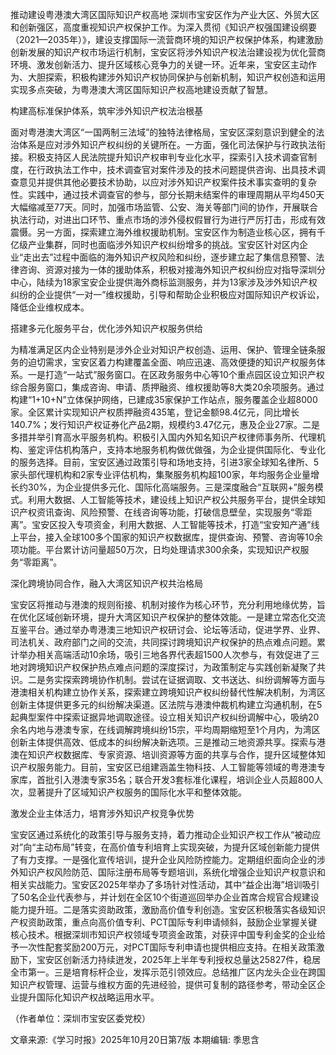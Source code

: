 推动建设粤港澳大湾区国际知识产权高地
深圳市宝安区作为产业大区、外贸大区和创新强区，高度重视知识产权保护工作。为深入贯彻《知识产权强国建设纲要（2021—2035年）》，建设支撑国际一流营商环境的知识产权保护体系，构建激励创新发展的知识产权市场运行机制，宝安区将涉外知识产权法治建设视为优化营商环境、激发创新活力、提升区域核心竞争力的关键一环。近年来，宝安区主动作为、大胆探索，积极构建涉外知识产权协同保护与创新机制，知识产权创造和运用实现多点突破，为粤港澳大湾区国际知识产权高地建设贡献了智慧。

构建高标准保护体系，筑牢涉外知识产权法治根基

面对粤港澳大湾区“一国两制三法域”的独特法律格局，宝安区深刻意识到健全的法治体系是应对涉外知识产权纠纷的关键所在。一方面，强化司法保护与行政执法衔接。积极支持区人民法院提升知识产权审判专业化水平，探索引入技术调查官制度，在行政执法工作中，技术调查官对案件涉及的技术问题提供咨询、出具技术调查意见并提供其他必要技术协助，以应对涉外知识产权案件技术事实查明的复杂性。实践中，通过技术调查官的参与，部分长期未结案件的审理周期从平均450天大幅缩减至77天。同时，加强市场监管、公安、海关等部门间的协作，开展联合执法行动，对进出口环节、重点市场的涉外侵权假冒行为进行严厉打击，形成有效震慑。另一方面，探索建立海外维权援助机制。宝安区作为制造业核心区，拥有千亿级产业集群，同时也面临涉外知识产权纠纷增多的挑战。宝安区针对区内企业“走出去”过程中面临的海外知识产权风险和纠纷，逐步建立起了集信息预警、法律咨询、资源对接为一体的援助体系，积极对接海外知识产权纠纷应对指导深圳分中心，陆续为18家宝安企业提供海外商标监测服务，并为13家涉及涉外知识产权纠纷的企业提供“一对一”维权援助，引导和帮助企业积极应对国际知识产权诉讼，降低企业维权成本。

搭建多元化服务平台，优化涉外知识产权服务供给

为精准满足区内企业特别是涉外企业对知识产权创造、运用、保护、管理全链条服务的迫切需求，宝安区着力构建覆盖全面、响应迅速、高效便捷的知识产权服务体系。一是打造“一站式”服务窗口。在区政务服务中心等10个重点园区设立知识产权综合服务窗口，集成咨询、申请、质押融资、维权援助等8大类20余项服务。通过构建“1+10+N”立体保护网络，已建成35家保护工作站点，服务覆盖企业超8000家。全区累计实现知识产权质押融资435笔，登记金额98.4亿元，同比增长140.7%；发行知识产权证券化产品2期，规模约3.47亿元，惠及企业27家。二是多措并举引育高水平服务机构。积极引入国内外知名知识产权律师事务所、代理机构、鉴定评估机构落户，支持本地服务机构做优做强，为企业提供国际化、专业化的服务选择。目前，宝安区通过政策引导和场地支持，引进3家全球知名律所、5家头部代理机构和2家专业评估机构，集聚服务机构超100家，年均服务企业量增长约30%，为企业提供多元化、国际化高端服务。三是深度融合“互联网+”服务模式。利用大数据、人工智能等技术，建设线上知识产权公共服务平台，提供全球知识产权资讯查询、风险预警、在线咨询等功能，打破信息壁垒，实现服务“零距离”。宝安区投入专项资金，利用大数据、人工智能等技术，打造“宝安知产通”线上平台，接入全球100多个国家的知识产权数据库，提供查询、预警、咨询等10余项功能。平台累计访问量超50万次，日均处理请求300余条，实现知识产权服务“零距离”。 

深化跨境协同合作，融入大湾区知识产权共治格局

宝安区将推动与港澳的规则衔接、机制对接作为核心环节，充分利用地缘优势，旨在优化区域创新环境，提升大湾区知识产权保护的整体效能。一是建立常态化交流互鉴平台。通过举办粤港澳三地知识产权研讨会、论坛等活动，促进学界、业界、司法机关、政府部门之间的交流，共同探讨跨境知识产权保护的热点难点问题。累计举办相关高端活动10余场，吸引三地各界代表超1500人次参与，有效促进了三地对跨境知识产权保护热点难点问题的深度探讨，为政策制定与实践创新凝聚了共识。二是务实探索跨境协作机制。尝试在证据调取、文书送达、纠纷调解等方面与港澳相关机构建立协作关系，探索建立跨境知识产权纠纷替代性解决机制，为湾区创新主体提供更多元的纠纷解决渠道。区法院与港澳仲裁机构建立沟通机制，在5起典型案件中探索证据异地调取途径。设立相关知识产权纠纷调解中心，吸纳20余名内地与港澳专家，在线调解跨境纠纷15宗，平均周期缩短至1个月内，为湾区创新主体提供高效、低成本的纠纷解决新选项。三是推动三地资源共享。探索与港澳在知识产权数据库、专家资源、培训资源等方面的共享与合作，提升区域整体知识产权服务能力。目前，宝安区已组建涵盖生物科技、人工智能等领域的粤港澳专家库，首批引入港澳专家35名；联合开发3套标准化课程，培训企业人员超800人次，显著提升了区域知识产权服务的国际化水平和整体效能。

激发企业主体活力，培育涉外知识产权竞争优势

宝安区通过系统化的政策引导与服务支持，着力推动企业知识产权工作从“被动应对”向“主动布局”转变，在高价值专利培育上实现突破，为提升区域创新能力提供了有力支撑。一是强化宣传培训，提升企业风险防控能力。定期组织面向企业的涉外知识产权风险防范、国际注册布局等专题培训，系统化增强企业知识产权意识和相关实战能力。宝安区2025年举办了多场针对性活动，其中“益企出海”培训吸引了50名企业代表参与，并计划在全区10个街道巡回举办企业首席合规官合规建设能力提升班。二是落实资助政策，激励高价值专利创造。宝安区积极落实各级知识产权资助政策，重点向高价值专利、PCT国际专利申请倾斜，鼓励企业掌握关键核心技术。根据深圳市知识产权领域专项资金政策，对获评中国专利金奖的企业给予一次性配套奖励200万元，对PCT国际专利申请也提供相应支持。在相关政策激励下，宝安区创新活力持续迸发，2025年上半年专利授权总量达25827件，稳居全市第一。三是培育标杆企业，发挥示范引领效应。总结推广区内龙头企业在跨国知识产权管理、运营与维权方面的先进经验，提供可复制的路径参考，带动全区企业提升国际化知识产权战略运用水平。

（作者单位：深圳市宝安区委党校）


文章来源:《学习时报》2025年10月20日第7版
本期编辑: 季思含
